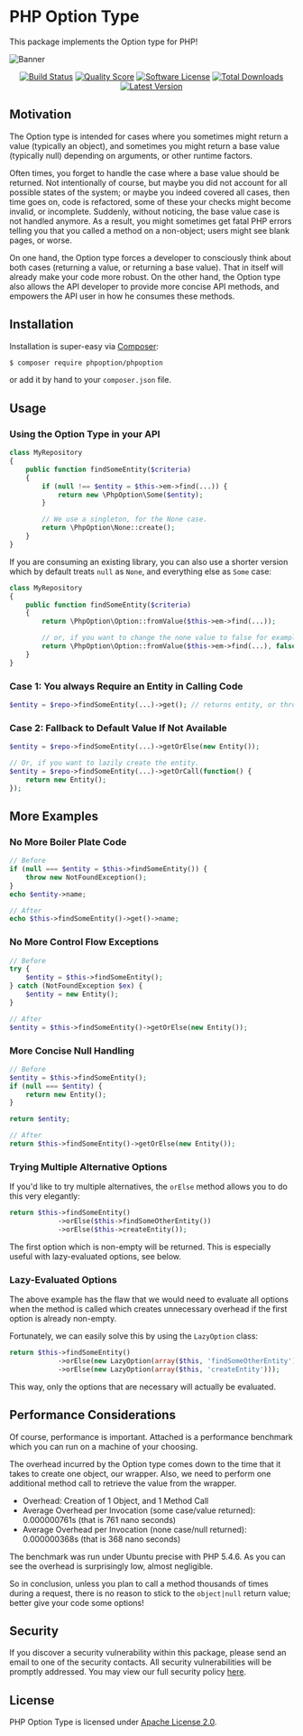 # PHP Option Type

This package implements the Option type for PHP!

![Banner](https://user-images.githubusercontent.com/2829600/71564011-3077bf00-2a91-11ea-9083-905702cc262b.png)

<p align="center">
<a href="https://travis-ci.org/schmittjoh/php-option"><img src="https://img.shields.io/travis/schmittjoh/php-option/master?style=flat-square" alt="Build Status"></img></a>
<a href="https://scrutinizer-ci.com/g/schmittjoh/php-option"><img src="https://img.shields.io/scrutinizer/g/schmittjoh/php-option.svg?style=flat-square" alt="Quality Score"></img></a>
<a href="LICENSE"><img src="https://img.shields.io/badge/license-Apache%202.0-brightgreen.svg?style=flat-square" alt="Software License"></img></a>
<a href="https://packagist.org/packages/phpoption/phpoption"><img src="https://img.shields.io/packagist/dt/phpoption/phpoption.svg?style=flat-square" alt="Total Downloads"></img></a>
<a href="https://github.com/schmittjoh/php-option/releases"><img src="https://img.shields.io/github/release/schmittjoh/php-option.svg?style=flat-square" alt="Latest Version"></img></a>
</p>


## Motivation

The Option type is intended for cases where you sometimes might return a value
(typically an object), and sometimes you might return a base value (typically
null) depending on arguments, or other runtime factors.

Often times, you forget to handle the case where a base value should be
returned. Not intentionally of course, but maybe you did not account for all
possible states of the system; or maybe you indeed covered all cases, then time
goes on, code is refactored, some of these your checks might become invalid, or
incomplete. Suddenly, without noticing, the base value case is not handled
anymore. As a result, you might sometimes get fatal PHP errors telling you that
you called a method on a non-object; users might see blank pages, or worse.

On one hand, the Option type forces a developer to consciously think about both
cases (returning a value, or returning a base value). That in itself will
already make your code more robust. On the other hand, the Option type also
allows the API developer to provide more concise API methods, and empowers the
API user in how he consumes these methods.


## Installation

Installation is super-easy via [Composer](https://getcomposer.org/):

```bash
$ composer require phpoption/phpoption
```

or add it by hand to your `composer.json` file.


## Usage

### Using the Option Type in your API

```php
class MyRepository
{
    public function findSomeEntity($criteria)
    {
        if (null !== $entity = $this->em->find(...)) {
            return new \PhpOption\Some($entity);
        }

        // We use a singleton, for the None case.
        return \PhpOption\None::create();
    }
}
```

If you are consuming an existing library, you can also use a shorter version
which by default treats ``null`` as ``None``, and everything else as ``Some`` case:

```php
class MyRepository
{
    public function findSomeEntity($criteria)
    {
        return \PhpOption\Option::fromValue($this->em->find(...));

        // or, if you want to change the none value to false for example:
        return \PhpOption\Option::fromValue($this->em->find(...), false);
    }
}
```

### Case 1: You always Require an Entity in Calling Code

```php
$entity = $repo->findSomeEntity(...)->get(); // returns entity, or throws exception
```

### Case 2: Fallback to Default Value If Not Available

```php
$entity = $repo->findSomeEntity(...)->getOrElse(new Entity());

// Or, if you want to lazily create the entity.
$entity = $repo->findSomeEntity(...)->getOrCall(function() {
    return new Entity();
});
```

## More Examples

### No More Boiler Plate Code

```php
// Before
if (null === $entity = $this->findSomeEntity()) {
    throw new NotFoundException();
}
echo $entity->name;

// After
echo $this->findSomeEntity()->get()->name;
```

### No More Control Flow Exceptions

```php
// Before
try {
    $entity = $this->findSomeEntity();
} catch (NotFoundException $ex) {
    $entity = new Entity();
}

// After
$entity = $this->findSomeEntity()->getOrElse(new Entity());
```

### More Concise Null Handling

```php
// Before
$entity = $this->findSomeEntity();
if (null === $entity) {
    return new Entity();
}

return $entity;

// After
return $this->findSomeEntity()->getOrElse(new Entity());
```

### Trying Multiple Alternative Options

If you'd like to try multiple alternatives, the ``orElse`` method allows you to
do this very elegantly:

```php
return $this->findSomeEntity()
            ->orElse($this->findSomeOtherEntity())
            ->orElse($this->createEntity());
```
The first option which is non-empty will be returned. This is especially useful 
with lazy-evaluated options, see below.

### Lazy-Evaluated Options

The above example has the flaw that we would need to evaluate all options when
the method is called which creates unnecessary overhead if the first option is 
already non-empty.

Fortunately, we can easily solve this by using the ``LazyOption`` class:

```php
return $this->findSomeEntity()
            ->orElse(new LazyOption(array($this, 'findSomeOtherEntity')))
            ->orElse(new LazyOption(array($this, 'createEntity')));
```

This way, only the options that are necessary will actually be evaluated.

## Performance Considerations

Of course, performance is important. Attached is a performance benchmark which
you can run on a machine of your choosing.

The overhead incurred by the Option type comes down to the time that it takes to
create one object, our wrapper. Also, we need to perform one additional method call
to retrieve the value from the wrapper.

* Overhead: Creation of 1 Object, and 1 Method Call
* Average Overhead per Invocation (some case/value returned): 0.000000761s (that is 761 nano seconds)
* Average Overhead per Invocation (none case/null returned): 0.000000368s (that is 368 nano seconds)

The benchmark was run under Ubuntu precise with PHP 5.4.6. As you can see the
overhead is surprisingly low, almost negligible.

So in conclusion, unless you plan to call a method thousands of times during a
request, there is no reason to stick to the ``object|null`` return value; better give
your code some options!

## Security

If you discover a security vulnerability within this package, please send an email to one of the security contacts. All security vulnerabilities will be promptly addressed. You may view our full security policy [here](https://github.com/schmittjoh/php-option/security/policy).

## License

PHP Option Type is licensed under [Apache License 2.0](LICENSE).
